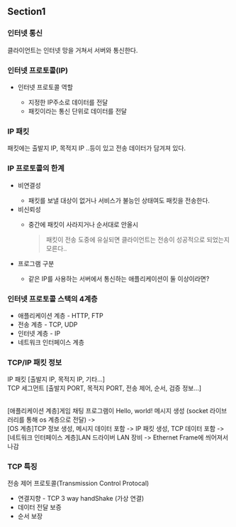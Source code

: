 ## Section1


<h3>인터넷 통신</h3>
클라이언트는 인터넷 망을 거쳐서 서버와 통신한다.

<h3>인터넷 프로토콜(IP)</h3>
<ul>
  <li>인터넷 프로토콜 역할</li>
    <ul>
      <li>
        지정한 IP주소로 데이터를 전달
      </li>
      <li>
        패킷이라는 통신 단위로 데이터를 전달
      </li>
    </ul>
</ul>

<h3>IP 패킷</h3>
패킷에는 출발지 IP, 목적지 IP ..등이 있고 전송 데이터가 담겨져 있다.

<h3>IP 프로토콜의 한계</h3>
<ul>
  <li>비연결성</li>
  <ul>
  <li>패킷를 보낼 대상이 없거나 서비스가 불능인 상태여도 패킷을 전송한다.</li>
  </ul>
  <li>비신뢰성</li>
  <ul>
    <li>중간에 패킷이 사라지거나 순서대로 안올시</li>
    <blockquote>패킷이 전송 도중에 유실되면 클라이언트는 전송이 성공적으로 되었는지 모른다..</blockquote>
  </ul>
  <li>프로그램 구분</li>
  <ul>
    <li>
      같은 IP를 사용하는 서버에서 통신하는 애플리케이션이 둘 이상이라면?
    </li>
  </ul>
</ul>


<h3>인터넷 프로토콜 스택의 4계층</h3>
<ul>
  <li>애플리케이션 계층 - HTTP, FTP</li>
  <li>전송 계층 - TCP, UDP</li>
  <li>인터넷 계층 - IP</li>
  <li>네트워크 인터페이스 계층</li>
</ul>

<h3>TCP/IP 패킷 정보</h3>
IP 패킷 [출발지 IP, 목적지 IP, 기타...] <br>
TCP 세그먼트 [출발지 PORT, 목적지 PORT, 전송 제어, 순서, 검증 정보...]<br><br>

[애플리케이션 계층]게임 채팅 프로그램이 Hello, world! 메시지 생성 (socket 라이브러리를 통해 os 계층으로 전달) -><br>[OS 계층]TCP 정보 생성, 메시지 데이터 포함 -> IP 패킷 생성, TCP 데이터 포함 -><br>[네트워크 인터페이스 계층]LAN 드라이버 LAN 장비 -> Ethernet Frame에 씌어져서 나감

<h3>TCP 특징</h3>
전송 제어 프로토콜(Transmission Control Protocal)

<ul>
  <li>
    연결지향 - TCP 3 way handShake (가상 연결)
  </li>
  <li>
    데이터 전달 보증
  </li>
  <li>
    순서 보장
  </li>
</ul>
